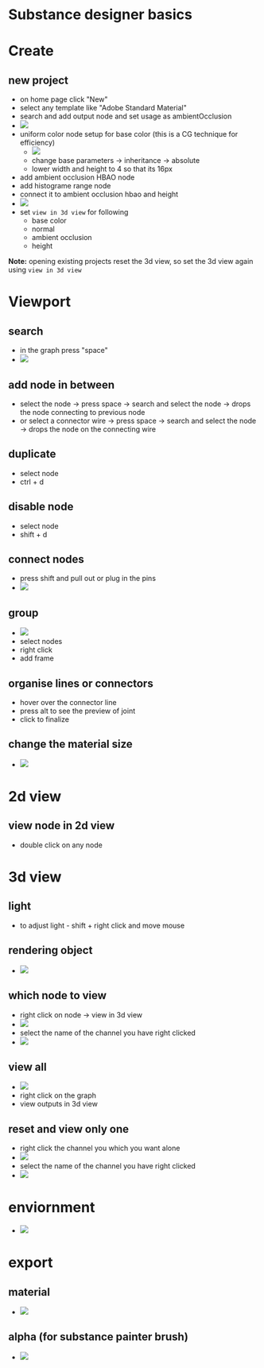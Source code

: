 # **Substance designer basics**

# Create

## new project

- on home page click "New"
- select any template like "Adobe Standard Material"
- search and add output node and set usage as ambientOcclusion
- <img src="./images/basics/basic-setup-control-height-AO.png">
- uniform color node setup for base color (this is a CG technique for efficiency)
  - <img src="./images/basics/uniform-color-base-color-16px-trick.gif">
  - change base parameters -> inheritance -> absolute
  - lower width and height to 4 so that its 16px
- add ambient occlusion HBAO node
- add histograme range node
- connect it to ambient occlusion hbao and height
- <img src="./images/basics/basic-project-setup.gif">
- set `view in 3d view` for following
  - base color
  - normal
  - ambient occlusion
  - height

**Note:** opening existing projects reset the 3d view, so set the 3d view again using `view in 3d view`

# Viewport

## search

- in the graph press "space"
- <img src="./images/basics/viewport-search-space.png">

## add node in between

- select the node -> press space -> search and select the node -> drops the node connecting to previous node
- or select a connector wire -> press space -> search and select the node -> drops the node on the connecting wire

## duplicate

- select node
- ctrl + d

## disable node

- select node
- shift + d

## connect nodes

- press shift and pull out or plug in the pins
- <img src="./images/basics/pull-out-plug-in-pins.gif">

## group

- <img src="./images/basics/group-nodes.gif">
- select nodes
- right click
- add frame

## organise lines or connectors

- hover over the connector line
- press alt to see the preview of joint
- click to finalize

## change the material size

- <img src="./images/basics/change-2d-material-resolution.png">

# 2d view

## view node in 2d view

- double click on any node

# 3d view

## light

- to adjust light - shift + right click and move mouse

## rendering object

- <img src="./images/basics/change-output-render-shape.png">

## which node to view

- right click on node -> view in 3d view
- <img src="./images/basics/view-in-3d-view.png">
- select the name of the channel you have right clicked
- <img src="./images/basics/what-to-view-in-3d-view.png">

## view all

- <img src="./images/basics/view-all-maps-in-3d.png">
- right click on the graph
- view outputs in 3d view

## reset and view only one

- right click the channel you which you want alone
- <img src="./images/basics/view-only-one-channel.png">
- select the name of the channel you have right clicked
- <img src="./images/basics/what-to-view-in-3d-view.png">

# enviornment

- <img src="./images/basics/env-settings.gif">

# export

## material

- <img src="./images/basics/publish-material.gif">

## alpha (for substance painter brush)

- <img src="./images/basics/export-alpha.gif">
